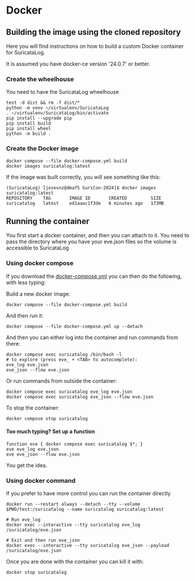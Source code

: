 # Docker

## Building the image using the cloned repository

Here you will find instructions on how to build a custom Docker container for SuricataLog.

It is assumed you have docker-ce version '24.0.7' or better.

### Create the wheelhouse 

You need to have the SuricataLog wheelhouse

```shell
test -d dist && rm -f dist/*
python -m venv ~/virtualenv/SuricataLog
. ~/virtualenv/SuricataLog/bin/activate
pip install --upgrade pip
pip install build
pip install wheel
python -m build .
```

### Create the Docker image

```shell
docker compose --file docker-compose.yml build
docker images suricatalog:latest
```

If the image was built correctly, you will see something like this:

```shell
(SuricataLog) [josevnz@dmaf5 SuriCon-2024]$ docker images suricatalog:latest
REPOSITORY    TAG       IMAGE ID       CREATED         SIZE
suricatalog   latest    ed1aaac1f3de   6 minutes ago   173MB
```

## Running the container

You first start a docker container, and then you can attach to it. You need to pass the directory where you have your
eve.json files so the volume is accessible to SuricataLog

### Using docker compose

If you download the [docker-compose.yml](docker-compose.yml) you can then do the following, with less typing:

Build a new docker image:

```shell
docker compose --file docker-compose.yml build
```

And then run it:

```shell
docker compose --file docker-compose.yml up --detach
```

And then you can either log into the container and run commands from there:

```shell
docker compose exec suricatalog /bin/bash -l
# to explore (press eve_ + <TAB> to autocomplete):
eve_log eve.json
eve_json --flow eve.json
```

Or run commands from outside the container:

```shell
docker compose exec suricatalog eve_log eve.json
docker compose exec suricatalog eve_json --flow eve.json
```

To stop the container:

```shell
docker compose stop suricatalog
```

#### Too much typing? Set up a function

```shell
function eve { docker compose exec suricatalog $*; }
eve eve_log eve.json
eve eve_json --flow eve.json
```

You get the idea.

### Using docker command

If you prefer to have more control you can run the container directly

```shell
docker run --restart always --detach --tty --volume $PWD/test:/suricatalog --name suricatalog suricatalog:latest

# Run eve_log
docker exec --interactive --tty suricatalog eve_log /suricatalog/eve.json

# Exit and then run eve_json
docker exec --interactive --tty suricatalog eve_json --payload /suricatalog/eve.json
```

Once you are done with the container you can kill it with:

```shell
docker stop suricatalog
```

